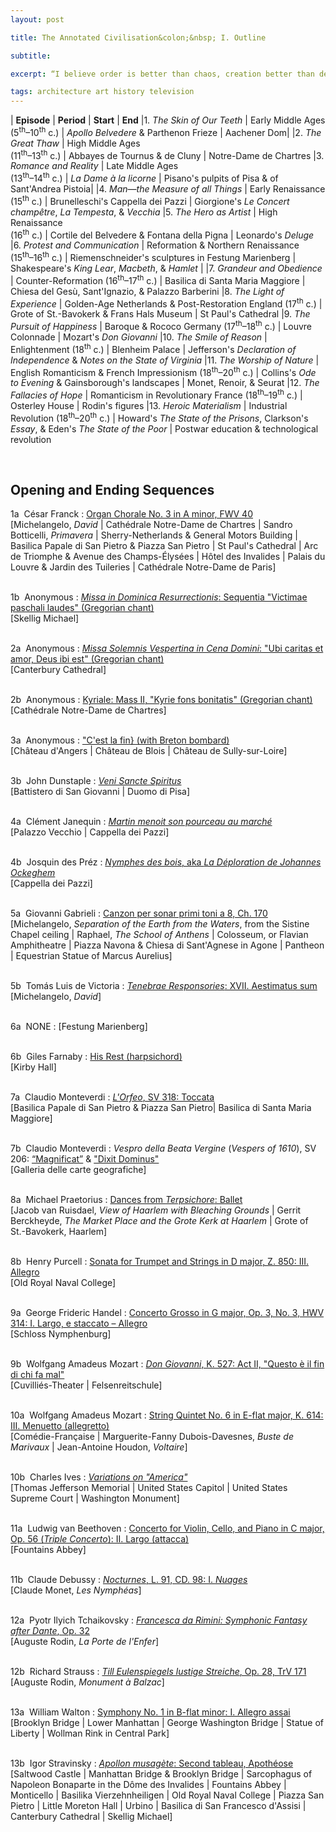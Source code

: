```yaml
---
layout: post

title: The Annotated Civilisation&colon;&nbsp; I. Outline

subtitle: 

excerpt: “I believe order is better than chaos, creation better than destruction. I prefer gentleness to violence, forgiveness to vendetta. On the whole I think that knowledge is preferable to ignorance, and I am sure that human sympathy is more valuable than ideology. I believe that in spite of the recent triumphs of science, men haven’t changed much in the last two thousand years; and in consequence we must try to learn from history. History is ourselves.”&ensp;[13]

tags: architecture art history television
---
```


| **Episode** | **Period** | **Start** | **End**
|1. _The Skin of Our Teeth_ | Early Middle Ages<br /> (5<sup>th</sup>–10<sup>th</sup> c.) | _Apollo Belvedere_ & Parthenon Frieze | Aachener Dom|
|2. _The Great Thaw_ | High Middle Ages <br /> (11<sup>th</sup>–13<sup>th</sup> c.) | Abbayes de Tournus & de Cluny | Notre-Dame de Chartres
|3. _Romance and Reality_ | Late Middle Ages <br /> (13<sup>th</sup>–14<sup>th</sup> c.) | _La Dame à la licorne_ | Pisano's pulpits of Pisa & of Sant'Andrea Pistoia|
|4. _Man—the Measure of all Things_ | Early Renaissance <br /> (15<sup>th</sup> c.) | Brunelleschi's Cappella dei Pazzi | Giorgione's _Le Concert champêtre_, _La Tempesta_, & _Vecchia_
|5. _The Hero as Artist_ | High Renaissance <br />(16<sup>th</sup> c.) | Cortile del Belvedere & Fontana della Pigna | Leonardo's _Deluge_
|6. _Protest and Communication_ | Reformation & Northern Renaissance <br /> (15<sup>th</sup>–16<sup>th</sup> c.)  | Riemenschneider's sculptures in Festung Marienberg | Shakespeare's _King Lear_, _Macbeth_, & _Hamlet_ |
|7. _Grandeur and Obedience_ | Counter-Reformation (16<sup>th</sup>–17<sup>th</sup> c.) | Basilica di Santa Maria Maggiore | Chiesa del Gesù, Sant'Ignazio, & Palazzo Barberini
|8. _The Light of Experience_ | Golden-Age Netherlands & Post-Restoration England (17<sup>th</sup> c.) | Grote of St.-Bavokerk & Frans Hals Museum | St Paul's Cathedral
|9. _The Pursuit of Happiness_ | Baroque & Rococo Germany (17<sup>th</sup>–18<sup>th</sup> c.) | Louvre Colonnade | Mozart's _Don Giovanni_
|10. _The Smile of Reason_ | Enlightenment (18<sup>th</sup> c.) | Blenheim Palace | Jefferson's _Declaration of Independence_ & _Notes on the State of Virginia_
|11. _The Worship of Nature_ | English Romanticism & French Impressionism (18<sup>th</sup>–20<sup>th</sup> c.) | Collins's _Ode to Evening_ & Gainsborough's landscapes | Monet, Renoir, & Seurat
|12. _The Fallacies of Hope_ | Romanticism in Revolutionary France (18<sup>th</sup>–19<sup>th</sup> c.) | Osterley House | Rodin's figures
|13. _Heroic Materialism_ | Industrial Revolution (18<sup>th</sup>–20<sup>th</sup> c.) | Howard's _The State of the Prisons_, Clarkson's _Essay_, & Eden's _The State of the Poor_ | Postwar education & technological revolution

<br />

## Opening and Ending Sequences

1a&nbsp; César Franck
: [Organ Chorale No. 3 in A minor, FWV 40](
https://www.youtube.com/watch?v=99eEyXtwhAU)
<br />
[Michelangelo, _David_ | 
Cathédrale Notre-Dame de Chartres | 
Sandro Botticelli, _Primavera_ | 
Sherry-Netherlands & General Motors Building | 
Basilica Papale di San Pietro & Piazza San Pietro | 
St Paul's Cathedral | 
Arc de Triomphe & Avenue des Champs-Élysées | 
Hôtel des Invalides | 
Palais du Louvre & Jardin des Tuileries | 
Cathédrale Notre-Dame de Paris]
<br /><br />

1b&nbsp; Anonymous
: [_Missa in Dominica Resurrectionis_: Sequentia "Victimae paschali laudes" (Gregorian chant)](
https://www.youtube.com/watch?v=vQ8zVV9G310) 
<br />
[Skellig Michael]
<br /><br />

2a&nbsp; Anonymous
: [_Missa Solemnis Vespertina in Cena Domini_: "Ubi caritas et amor, Deus ibi est" (Gregorian chant)](
https://www.youtube.com/watch?v=ej8VvT3g2MA) 
<br />
[Canterbury Cathedral]
<br /><br />


2b&nbsp; Anonymous
: [Kyriale: Mass II, "Kyrie fons bonitatis" (Gregorian chant)](
https://www.youtube.com/watch?v=h33FdTzAGEo) 
<br />
[Cathédrale Notre-Dame de Chartres]
<br /><br />


3a&nbsp; Anonymous 
: ["C'est la fin} (with Breton bombard)](
https://www.youtube.com/watch?v=wFg42TJ-ejM) 
<br />
[Château d'Angers | Château de Blois | Château de Sully-sur-Loire]
<br /><br />


3b&nbsp; John Dunstaple
: [_Veni Sancte Spiritus_](
https://www.youtube.com/watch?v=LZ7DFZ4vCyY) 
<br />
[Battistero di San Giovanni | Duomo di Pisa]
<br /><br />


4a&nbsp; Clément Janequin
: [_Martin menoit son pourceau au marché_](
https://www.youtube.com/watch?v=_5VDzWU7vlc) 
<br />
[Palazzo Vecchio | Cappella dei Pazzi]
<br /><br />


4b&nbsp; Josquin des Préz
: [_Nymphes des bois_, aka _La Déploration de Johannes Ockeghem_](
https://www.youtube.com/watch?v=2on2P7syDzQ) 
<br />
[Cappella dei Pazzi]
<br /><br />


5a&nbsp; Giovanni Gabrieli 
: [Canzon per sonar primi toni a 8, Ch. 170](
https://www.youtube.com/watch?v=XjntqVWW9eM)
<br />
[Michelangelo, _Separation of the Earth from the Waters_, from the Sistine Chapel ceiling | 
Raphael, _The School of Anthens_ | 
Colosseum, or Flavian Amphitheatre | 
Piazza Navona & Chiesa di Sant'Agnese in Agone | 
Pantheon | 
Equestrian Statue of Marcus Aurelius]
<br /><br />


5b&nbsp; Tomás Luis de Victoria
: [_Tenebrae Responsories_: XVII. Aestimatus sum](
https://www.youtube.com/watch?v=XjntqVWW9eM)
<br />
[Michelangelo, _David_]
<br /><br />


6a&nbsp; NONE
: [Festung Marienberg]
<br /><br />


6b&nbsp; Giles Farnaby
: [His Rest (harpsichord)](https://www.youtube.com/watch?v=jjAR4g3wvGs)
<br />
[Kirby Hall]
<br /><br />


7a&nbsp; Claudio Monteverdi
: [_L'Orfeo_, SV 318: Toccata](
https://www.youtube.com/watch?v=mjpFi9bn1do)
<br />
[Basilica Papale di San Pietro & Piazza San Pietro| 
Basilica di Santa Maria Maggiore]
<br /><br />


7b&nbsp; Claudio Monteverdi
: _Vespro della Beata Vergine_ (_Vespers of 1610_), SV 206: [“Magnificat”](https://www.youtube.com/watch?v=U-seRX0CYEE) & ["Dixit Dominus"](https://www.youtube.com/watch?v=4GITEdfDAVE)
<br />
[Galleria delle carte geografiche]
<br /><br />


8a&nbsp; Michael Praetorius
: [Dances from _Terpsichore_: Ballet](
https://www.youtube.com/watch?v=iKQ7T-Sdyi0)
<br />
[Jacob van Ruisdael, _View of Haarlem with Bleaching Grounds_ | Gerrit Berckheyde, _The Market Place and the Grote Kerk at Haarlem_ | Grote of St.-Bavokerk, Haarlem]
<br /><br />


8b&nbsp; Henry Purcell
: [Sonata for Trumpet and Strings in D major, Z. 850: III. Allegro](https://www.youtube.com/watch?v=vCWeq8xH-5A)
<br />
[Old Royal Naval College]
<br /><br />


9a&nbsp; George Frideric Handel
: [Concerto Grosso in G major, Op. 3, No. 3, HWV 314: I. Largo, e staccato – Allegro](
https://www.youtube.com/watch?v=Dzg91IyhIt8)
<br />
[Schloss Nymphenburg]
<br /><br />


9b&nbsp; Wolfgang Amadeus Mozart
: [_Don Giovanni_, K. 527: Act II, "Questo è il fin di chi fa mal"](
https://www.youtube.com/watch?v=1wBIpynEWgY)
<br />
[Cuvilliés-Theater | Felsenreitschule]
<br /><br />


10a&nbsp; Wolfgang Amadeus Mozart
: [String Quintet No. 6 in E-flat major, K. 614: III. Menuetto (allegretto)](
https://www.youtube.com/watch?v=Q4dPmCl4puU)
<br />
[Comédie-Française | Marguerite-Fanny Dubois-Davesnes, _Buste de Marivaux_ | Jean-Antoine Houdon, _Voltaire_]
<br /><br />


10b&nbsp; Charles Ives
: [_Variations on "America"_](
https://www.youtube.com/watch?v=N7TuU5zxge8)
<br />
[Thomas Jefferson Memorial | United States Capitol | United States Supreme Court | Washington Monument]
<br /><br />


11a&nbsp; Ludwig van Beethoven
: [Concerto for Violin, Cello, and Piano in C major, Op. 56 (_Triple Concerto_): II. Largo (attacca)](
https://www.youtube.com/watch?v=37QvvJIaDnM)
<br />
[Fountains Abbey]
<br /><br />


11b&nbsp; Claude Debussy
: [_Nocturnes_, L. 91, CD. 98: I. _Nuages_](
https://www.youtube.com/watch?v=nlLbAUX43PM)
<br />
[Claude Monet, _Les Nymphéas_]
<br /><br />


12a&nbsp; Pyotr Ilyich Tchaikovsky
: [_Francesca da Rimini: Symphonic Fantasy after Dante_, Op. 32](
https://www.youtube.com/watch?v=q4jgTM5WnrU)
<br />
[Auguste Rodin, _La Porte de l'Enfer_]
<br /><br />


12b&nbsp; Richard Strauss
: [_Till Eulenspiegels lustige Streiche_, Op. 28, TrV 171](
https://www.youtube.com/watch?v=99qWgSItaNQ)
<br />
[Auguste Rodin, _Monument à Balzac_]
<br /><br />


13a&nbsp; William Walton
: [Symphony No. 1 in B-flat minor: I. Allegro assai](
https://www.youtube.com/watch?v=U0X1amw7ANc)
<br />
[Brooklyn Bridge | Lower Manhattan | George Washington Bridge | Statue of Liberty | Wollman Rink in Central Park]
<br /><br />


13b&nbsp; Igor Stravinsky
: [_Apollon musagète_: Second tableau, Apothéose](
https://www.youtube.com/watch?v=ITLEolJAmQA)
<br />
[Saltwood Castle | 
Manhattan Bridge & Brooklyn Bridge | 
Sarcophagus of Napoleon Bonaparte in the Dôme des Invalides | 
Fountains Abbey | 
Monticello | 
Basilika Vierzehnheiligen | 
Old Royal Naval College | 
Piazza San Pietro | 
Little Moreton Hall | 
Urbino | 
Basilica di San Francesco d'Assisi | 
Canterbury Cathedral | 
Skellig Michael]

<br/>



